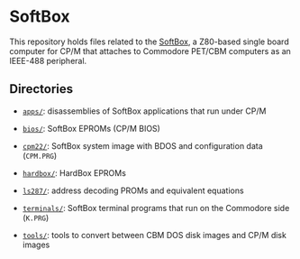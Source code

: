 # SoftBox

This repository holds files related to the
[SoftBox](http://mikenaberezny.com/hardware/pet-cbm/sse-softbox-z80-computer/),
a Z80-based single board computer for CP/M that attaches to
Commodore PET/CBM computers as an IEEE-488 peripheral.

## Directories

 - [`apps/`](./apps/): disassemblies of SoftBox applications that run under CP/M

 - [`bios/`](./bios/): SoftBox EPROMs (CP/M BIOS)

 - [`cpm22/`](./cpm22/): SoftBox system image with BDOS and configuration data (`CPM.PRG`)

 - [`hardbox/`](./hardbox/): HardBox EPROMs

 - [`ls287/`](./ls287/): address decoding PROMs and equivalent equations

 - [`terminals/`](./terminals/): SoftBox terminal programs that run on the Commodore side (`K.PRG`)

 - [`tools/`](./tools/): tools to convert between CBM DOS disk images and CP/M disk images

